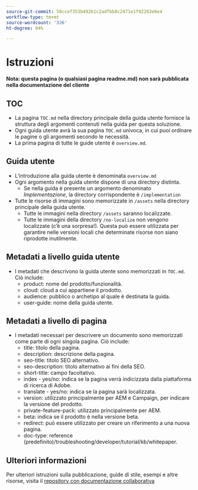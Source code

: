 ```yaml
---
source-git-commit: 58ccef353b492b1c2adfbb8c2471e1f92263e6e4
workflow-type: tm+mt
source-wordcount: '326'
ht-degree: 94%

---
```

# Istruzioni

**Nota: questa pagina (o qualsiasi pagina readme.md) non sarà pubblicata nella documentazione del cliente**

## TOC

+ La pagina `TOC.md` nella directory principale della guida utente fornisce la struttura degli argomenti contenuti nella guida per questa soluzione.
+ Ogni guida utente avrà la sua pagina `TOC.md` univoca, in cui puoi ordinare le pagine o gli argomenti secondo le necessità.
+ La prima pagina di tutte le guide utente è `overview.md`.

## Guida utente

+ L’introduzione alla guida utente è denominata `overview.md`
+ Ogni argomento nella guida utente dispone di una directory distinta.
   + Se nella guida è presente un argomento denominato *Implementazione*, la directory corrispondente è `/implementation`
+ Tutte le risorse di immagini sono memorizzate in `/assets` nella directory principale della guida utente.
   + Tutte le immagini nella directory `/assets` saranno localizzate.
   + Tutte le immagini della directory `/no-localize` non vengono localizzate (c’è una sorpresa!). Questa può essere utilizzata per garantire nelle versioni locali che determinate risorse non siano riprodotte inutilmente.

## Metadati a livello guida utente

+ I metadati che descrivono la guida utente sono memorizzati in `TOC.md`. Ciò include:
   + product: nome del prodotto/funzionalità.
   + cloud: cloud a cui appartiene il prodotto.
   + audience: pubblico o archetipo al quale è destinata la guida.
   + user-guide: nome della guida utente.

## Metadati a livello di pagina

+ I metadati necessari per descrivere un documento sono memorizzati come parte di ogni singola pagina. Ciò include:
   + title: titolo della pagina.
   + description: descrizione della pagina.
   + seo-title: titolo SEO alternativo.
   + seo-description: titolo alternativo ai fini della SEO.
   + short-title: campo facoltativo.
   + index - yes/no: indica se la pagina verrà indicizzata dalla piattaforma di ricerca di Adobe.
   + translate - yes/no: indica se la pagina sarà localizzata.
   + version: utilizzato principalmente per AEM e Campaign, per indicare la versione del prodotto.
   + private-feature-pack: utilizzato principalmente per AEM.
   + beta: indica se il prodotto è nella versione beta.
   + redirect: può essere utilizzato per creare un riferimento a una nuova pagina.
   + doc-type: reference (predefinito)/troubleshooting/developer/tutorial/kb/whitepaper.

## Ulteriori informazioni

Per ulteriori istruzioni sulla pubblicazione, guide di stile, esempi e altre risorse, visita il [repository con documentazione collaborativa](https://git.corp.adobe.com/AdobeDocs/collaborative-doc-instructions)
